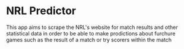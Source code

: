 # NRL Predictor

This app aims to scrape the NRL's website for match results and other statistical data in order to be able to make prodictions about furchure games such as the result of a match or try scorers within the match
